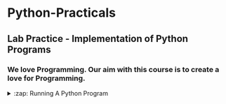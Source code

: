 # Python-Practicals

## Lab Practice - Implementation of Python Programs

### We love Programming. Our aim with this course is to create a love for Programming.

<details>
  <summary>:zap: Running A Python Program</summary>
  <br/>

Excellent, now you have all the tools required
to run a Python program on the command line.

As an illustration,
I will use my simple Python script
[``export-kobo``](https://github.com/pettarin/export-kobo/),
which reads annotations and highlights
from the database file of a Kobo eReader device (``KoboReader.sqlite``),
and prints them on the prompt or exports them to an output file.

### Step 1: Download The Source Code

First, download the source code of the Python program you want to run.

This usually implies **downloading** either **a single Python source code** file
(with extension ``.py``), or **a ZIP file containing several Python source code files**
and other resource files that you need to uncompress somewhere on your disk.

The exact details depend on your Python program,
hence be sure to **carefully read its install documentation**.
You can download the prescribed files with your browser,
and then copy/uncompress them using the Windows graphical file manager.

In our example, we download the raw file
[``export-kobo.py``](https://raw.githubusercontent.com/pettarin/export-kobo/master/export-kobo.py)
from the GitHub repository.

Remember **Safety Rule 3**
("copy your Python files into a separate folder")?

We put the downloaded ``export-kobo.py`` file
in a new folder ``C:\export-kobo``:

![Running a Python program](imgs/130_example.png)

Note that we also copied
the ``KoboReader.sqlite`` file
(the input of our Python program)
from our Kobo eReader
to the same folder.

### Step 2: Open A Command Prompt And ``cd`` There

Then, open a Command Prompt as explained above,
and change the current working directory to the folder
where you put your Python program source files.

In our example, ``cd C:\export-kobo``:

![Running a Python program](imgs/130_example.png)

A simpler alternative to using the ``cd`` command
takes advantages of the Windows file explorer.
Just navigate the file explorer to the folder
where your Python code is:

![Opening a prompt from file explorer](imgs/140_opendir.png)

and select the
``File > Open command prompt > Open command prompt``
menu:

![Opening a prompt from file explorer](imgs/141_opendir.png)

you will get a new Command Prompt window,
already located at the correct directory:

![Opening a prompt from file explorer](imgs/142_opendir.png)

### Step 3: Run The Python Program

At this point, we are ready to run our program.

Type ``python export-kobo.py KoboReader.sqlite --list`` and hit Enter/Return:

![Running a Python program](imgs/131_example.png)

The Python interpreter will load our ``export-kobo.py`` program,
and run it with arguments ``KoboReader.sqlite`` and ``--list``.

Clearly, **the semantics of the arguments vary from program to program**,
depending on what each program is supposed to do.

In our case, ``export-kobo.py`` will read the file
whose name is passed as the first parameter (``KoboReader.sqlite``)
and it will list (``--list`` option) the titles of all the eBooks
with annotations or highlights in the database.

If we specify different command arguments, for example
``python export-kobo.py KoboReader.sqlite --csv --output exported.csv``,
we will get a different behavior:

![Running a Python program](imgs/132_example.png)

In particular, this second command exported all the information
contained in the ``KoboReader.sqlite`` file into
the newly created file named ``exported.csv`` in CSV format:

![Running a Python program](imgs/133_example.png)

You must **check the documentation** of your Python program
to know the semantics of its arguments.

Usually, if you run a Python program without arguments
you will get a synopsis of the accepted arguments:

![Running without arguments shows the synopsis](imgs/150_help.png)

If a ``-h`` or ``--help`` argument is given,
then a more verbose help message will be printed:

![Running with -h shows an help message](imgs/151_help.png)




**Congratulations, now you should be able
to download and run a Python program on your own!**

<details>
  <summary>:zap: Lab Contents</summary>
  <br/>

- 1. [Python program to swap two variables using third variable.](https://github.com/Realocity/Python-Practicals/blob/main/Practical%201/Q1.py)

- 2. [Write a python program to swap two numbers without using third variable.](https://github.com/Realocity/Python-Practicals/blob/main/Practical%201/Q2.py)

- 3. [Write a python program to read two numbers and find the sum of their cubes.](https://github.com/Realocity/Python-Practicals/blob/main/Practical%201/Q3.py)

- 4. [Write a python program to read three numbers and if any two variables are equal, print that number.](https://github.com/Realocity/Python-Practicals/blob/main/Practical%201/Q4.py)

- 5. [Write a python program to read three numbers and find the smallest among them.
](https://github.com/Realocity/Python-Practicals/blob/main/Practical%201/Q5.py)

- 6. [Write a python program to read three numbers and print them in ascending order (without using sort function)](https://github.com/Realocity/Python-Practicals/blob/main/Practical%202/Q6.py)

- 7. [Write a python program to read radius of a circle and print the area.](https://github.com/Realocity/Python-Practicals/blob/main/Practical%202/Q7.py)

- 8. [Write a python program to read a number, 
 if it is an even number, 
 print the square of that number and if it is odd number print cube of that number.](https://github.com/Realocity/Python-Practicals/blob/main/Practical%202/Q8.py)

- 9. [Write a Python program to calculate the length of a string.](https://github.com/Realocity/Python-Practicals/blob/main/Practical%202/Q9.py)

- 10. [Write a Python program to count the number of characters (character frequency) in a string.](https://github.com/Realocity/Python-Practicals/blob/main/Practical%202/Q10.py)

- 11. [Write a Python script to add a key to a dictionary.
 Sample Dictionary : {0: 10, 1: 20}
 Expected Result : {0: 10, 1: 20, 2: 30}](https://github.com/Realocity/Python-Practicals/blob/main/Practical%203/Q11.py)

- 12. [Write a Python script to concatenate following dictionaries to create a new one.
 dic1={1:10, 2:20}
 dic2={3:30, 4:40}
 dic3={5:50,6:60}
 Expected Result : {1: 10, 2: 20, 3: 30, 4: 40, 5: 50, 6: 60}](https://github.com/Realocity/Python-Practicals/blob/main/Practical%203/Q12.py)

- 13. [Write a Python script to check if a given key already exists in a dictionary.](https://github.com/Realocity/Python-Practicals/blob/main/Practical%203/Q13.py)
  
- 14. [Write a Python script to generate and print a dictionary that contains a number (between 1 and n) 
 in the form (x, x*x).
 Sample Dictionary ( n = 5) :
 Expected Output : {1: 1, 2: 4, 3: 9, 4: 16, 5: 25}.](https://github.com/Realocity/Python-Practicals/blob/main/Practical%203/Q14.py)
  
- 15. [Write a Python script to merge two Python dictionaries.](https://github.com/Realocity/Python-Practicals/blob/main/Practical%203/Q15.py)
  
- 16. [Write a recursive function to calculate the sum of numbers from 0 to 10.](https://github.com/Realocity/Python-Practicals/blob/main/Practical%204/Q16.py)
  
- 17. [Given a list slice it into 3 equal chunks and reverse each chunk .

'''
Original list [11, 45, 8, 23, 14, 12, 78, 45, 89]
Chunk 1 [11, 45, 8]
After reversing it [8, 45, 11]
Chunk 2 [23, 14, 12]
After reversing it [12, 14, 23]
Chunk 3 [78, 45, 89]
After reversing it [89, 45, 78].](https://github.com/Realocity/Python-Practicals/blob/main/Practical%204/Q17.py)
  
- 18. [Write a Python script to display the various Date Time formats.

'''
a) Current date and time 
b) Current year 
c) Month of year 
d) Week number of the year 
e) Weekday of the week 
f) Day of year 
g) Day of the month 
h) Day of week
'''.](https://github.com/Realocity/Python-Practicals/blob/main/Practical%204/Q18.py)
  
- 19. [Write a Python program to read first n lines of a file.](https://github.com/Realocity/Python-Practicals/blob/main/Practical%205/Q19.py)
  
- 20. [Write a Python program to copy the contents of a file to another file.](https://github.com/Realocity/Python-Practicals/blob/main/Practical%205/Q20.py)
  
- 21. [Write a Python program to count the number of lines in a text file.](https://github.com/Realocity/Python-Practicals/blob/main/Practical%205/Q21.py)

</details>

## Usage
  
How do I run a Python script that I downloaded from GitHub?
Download python installer from their official website [here](https://www.python.org/downloads/). After installing, open the folder where you have downloaded the script, press and hold shift and right click anywhere in the folder, in the popup there will be a option to open command prompt here (if you are using windows 8.1 or lower) or open powershell here (if you are using windows 10) click on it, a black window will appear, paste the below command in that where filename.py is name of the python file you have downloaded.

python filename.py 
  
And now press enter. Voila your python script will now run.

## [A step-by-step guide on installing Python and using the Command Prompt for Windows](https://github.com/pettarin/python-on-windows/blob/master/README.md)

![Intro User Image](https://github.com/Realocity/JAVA_Practical/blob/main/assets/intro.png)

### Interesting things to try

Make some changes in the code and observe the output.

## Built by (A-Z)

- [Shubham Sapkal](https://github.com/Realocity)

## License

MIT © Realocity

